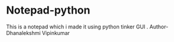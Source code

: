 # Notepad-python
This is a notepad which i made it using python tinker GUI . 
Author-Dhanalekshmi Vipinkumar
